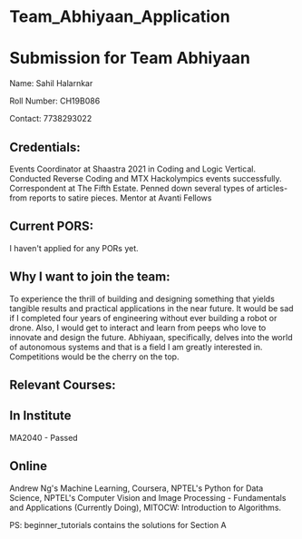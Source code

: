# Team_Abhiyaan_Application

Submission for Team Abhiyaan
============================

Name:
Sahil Halarnkar

Roll Number:
CH19B086

Contact:
7738293022

Credentials:
------------
Events Coordinator at Shaastra 2021 in Coding and Logic Vertical. Conducted Reverse Coding and MTX Hackolympics events successfully.
Correspondent at The Fifth Estate. Penned down several types of articles- from reports to satire pieces.
Mentor at Avanti Fellows

Current PORS:
------------
I haven't applied for any PORs yet.

Why I want to join the team:
----------------------------
To experience the thrill of building and designing something that yields tangible results and practical applications in the near future. It would be sad if I completed four years of engineering without ever building a robot or drone. Also, I would get to interact and learn from peeps who love to innovate and design the future. Abhiyaan, specifically, delves into the world of autonomous systems and that is a field I am greatly interested in. Competitions would be the cherry on the top.


Relevant Courses:
--------
In Institute
----------
MA2040 - Passed

Online
-------
Andrew Ng's Machine Learning, Coursera, 
NPTEL's Python for Data Science, 
NPTEL's Computer Vision and Image Processing - Fundamentals and Applications (Currently Doing), 
MITOCW: Introduction to Algorithms.



PS: beginner_tutorials contains the solutions for Section A

